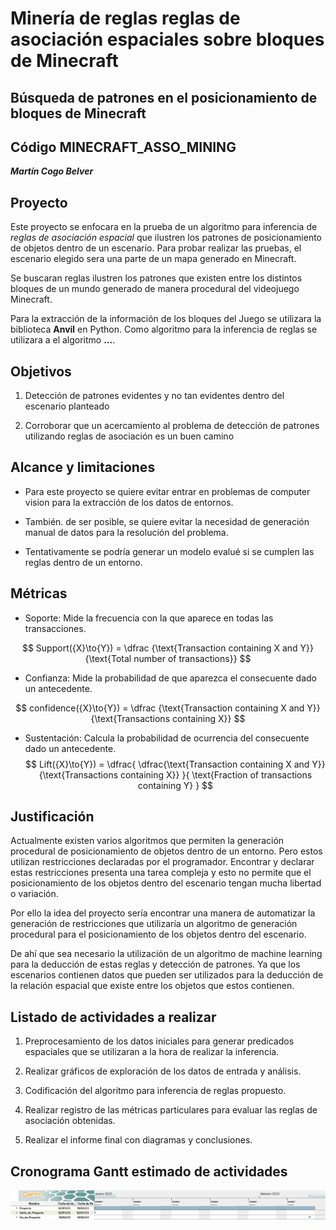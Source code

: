 # Minería de reglas reglas de asociación espaciales sobre bloques de Minecraft #

## Búsqueda de patrones en el posicionamiento de bloques de Minecraft ##

## Código MINECRAFT_ASSO_MINING ##

***Martín Cogo Belver***

## Proyecto ##

Este proyecto se enfocara en la prueba de un algoritmo para inferencia de *reglas de asociación espacial* que ilustren los patrones de posicionamiento de objetos dentro de un escenario.
Para probar realizar las pruebas, el escenario elegido sera una parte de un mapa generado en Minecraft.  

Se buscaran reglas ilustren los patrones que existen entre los distintos bloques de un mundo generado de manera procedural del videojuego Minecraft.

Para la extracción de la información de los bloques del Juego se utilizara la biblioteca **Anvil** en Python. Como algoritmo para la inferencia de reglas se utilizara a el algoritmo **...**.

## Objetivos ##  

1. Detección de patrones evidentes y no tan evidentes dentro del escenario planteado

2. Corroborar que un acercamiento al problema de detección de patrones utilizando reglas de asociación es un buen camino

## Alcance y limitaciones ##

+ Para este proyecto se quiere evitar entrar en problemas de computer vision para la extracción de los datos de entornos.

+ También. de ser posible, se quiere evitar la necesidad de generación manual de datos para la resolución del problema.  

+ Tentativamente se podría generar un modelo evalué si se cumplen las reglas dentro de un entorno.  

## Métricas ##

+ Soporte: Mide la frecuencia con la que aparece en todas las transacciones.

$$
Support({X}\to{Y})  = \dfrac
{\text{Transaction containing X and Y}}
{\text{Total number of transactions}}
$$

+ Confianza: Mide la probabilidad de que aparezca el consecuente dado un antecedente.

$$
confidence({X}\to{Y})  = \dfrac
{\text{Transaction containing X and Y}}
{\text{Transactions containing X}}
$$

+ Sustentación: Calcula la probabilidad de ocurrencia del consecuente dado un antecedente.
$$
Lift({X}\to{Y})  =
\dfrac{
    \dfrac{\text{Transaction containing X and Y}}{\text{Transactions containing X}}
    }{
    \text{Fraction of transactions containing Y}
    }
$$

## Justificación ##

Actualmente existen varios algoritmos que permiten la generación procedural de posicionamiento de objetos dentro de un  entorno. Pero estos utilizan restricciones declaradas por el programador. Encontrar y declarar estas restricciones presenta una tarea compleja y esto no permite que el posicionamiento de los objetos dentro del escenario tengan mucha libertad o variación.  

Por ello la idea del proyecto sería encontrar una manera de automatizar la generación de restricciones que utilizaría un algoritmo de generación procedural para el posicionamiento de los objetos dentro del escenario.

De ahí que sea necesario la utilización de un algoritmo de machine learning para la deducción de estas reglas y detección de patrones. Ya que los escenarios contienen datos que pueden ser utilizados para la deducción de la relación espacial que existe entre los objetos que estos contienen.  

## Listado de actividades a realizar ##

1. Preprocesamiento de los datos iniciales para generar predicados espaciales que se utilizaran a la hora de realizar la inferencia.

2. Realizar gráficos de exploración de los datos de entrada y análisis.

3. Codificación del algoritmo para inferencia de reglas propuesto.

4. Realizar registro de las métricas particulares para evaluar las reglas de asociación obtenidas.

5. Realizar el informe final con diagramas y conclusiones.

## Cronograma Gantt estimado de actividades ##

![Gantt de Anteproyecto](./Images/AnteproyectoGantt.png)

